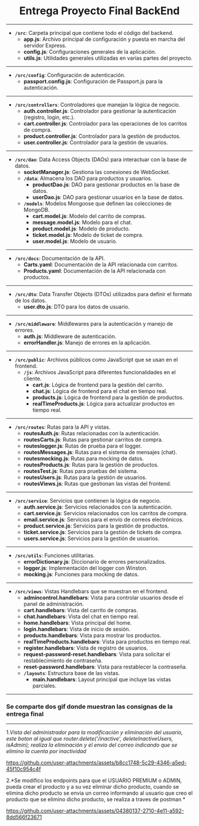 <h1 align="center"> Entrega Proyecto Final BackEnd </h1>

---

- **`/src`**: Carpeta principal que contiene todo el código del backend.
  - **app.js**: Archivo principal de configuración y puesta en marcha del servidor Express.
  - **config.js**: Configuraciones generales de la aplicación.
  - **utils.js**: Utilidades generales utilizadas en varias partes del proyecto.
  
---

- **`/src/config`**: Configuración de autenticación.
  - **passport.config.js**: Configuración de Passport.js para la autenticación.
  
---

- **`/src/controllers`**: Controladores que manejan la lógica de negocio.
  - **auth.controller.js**: Controlador para gestionar la autenticación (registro, login, etc.).
  - **cart.controller.js**: Controlador para las operaciones de los carritos de compra.
  - **product.controller.js**: Controlador para la gestión de productos.
  - **user.controller.js**: Controlador para la gestión de usuarios.
  
---

- **`/src/dao`**: Data Access Objects (DAOs) para interactuar con la base de datos.
  - **socketManager.js**: Gestiona las conexiones de WebSocket.
  - **`/data`**: Almacena los DAO para productos y usuarios.
    - **productDao.js**: DAO para gestionar productos en la base de datos.
    - **userDao.js**: DAO para gestionar usuarios en la base de datos.
  - **`/models`**: Modelos Mongoose que definen las colecciones de MongoDB.
    - **cart.model.js**: Modelo del carrito de compras.
    - **message.model.js**: Modelo para el chat.
    - **product.model.js**: Modelo de producto.
    - **ticket.model.js**: Modelo de ticket de compra.
    - **user.model.js**: Modelo de usuario.
    
---

- **`/src/docs`**: Documentación de la API.
  - **Carts.yaml**: Documentación de la API relacionada con carritos.
  - **Products.yaml**: Documentación de la API relacionada con productos.
  
---

- **`/src/dto`**: Data Transfer Objects (DTOs) utilizados para definir el formato de los datos.
  - **user.dto.js**: DTO para los datos de usuario.
  
---

- **`/src/middleware`**: Middlewares para la autenticación y manejo de errores.
  - **auth.js**: Middleware de autenticación.
  - **errorHandler.js**: Manejo de errores en la aplicación.
  
---

- **`/src/public`**: Archivos públicos como JavaScript que se usan en el frontend.
  - **`/js`**: Archivos JavaScript para diferentes funcionalidades en el cliente.
    - **cart.js**: Lógica de frontend para la gestión del carrito.
    - **chat.js**: Lógica de frontend para el chat en tiempo real.
    - **products.js**: Lógica de frontend para la gestión de productos.
    - **realTimeProducts.js**: Lógica para actualizar productos en tiempo real.
    
---

- **`/src/routes`**: Rutas para la API y vistas.
  - **routesAuth.js**: Rutas relacionadas con la autenticación.
  - **routesCarts.js**: Rutas para gestionar carritos de compra.
  - **routeslogger.js**: Rutas de prueba para el logger.
  - **routesMessages.js**: Rutas para el sistema de mensajes (chat).
  - **routesmocking.js**: Rutas para mocking de datos.
  - **routesProducts.js**: Rutas para la gestión de productos.
  - **routesTest.js**: Rutas para pruebas del sistema.
  - **routesUsers.js**: Rutas para la gestión de usuarios.
  - **routesViews.js**: Rutas que gestionan las vistas del frontend.
  
---

- **`/src/service`**: Servicios que contienen la lógica de negocio.
  - **auth.service.js**: Servicios relacionados con la autenticación.
  - **cart.service.js**: Servicios relacionados con los carritos de compra.
  - **email.service.js**: Servicios para el envío de correos electrónicos.
  - **product.service.js**: Servicios para la gestión de productos.
  - **ticket.service.js**: Servicios para la gestión de tickets de compra.
  - **users.service.js**: Servicios para la gestión de usuarios.
  
---

- **`/src/utils`**: Funciones utilitarias.
  - **errorDictionary.js**: Diccionario de errores personalizados.
  - **logger.js**: Implementación del logger con Winston.
  - **mocking.js**: Funciones para mocking de datos.
  
---

- **`/src/views`**: Vistas Handlebars que se muestran en el frontend.
  - **admincontrol.handlebars**: Vista para controlar usuarios desde el panel de administración.
  - **cart.handlebars**: Vista del carrito de compras.
  - **chat.handlebars**: Vista del chat en tiempo real.
  - **home.handlebars**: Vista principal del home.
  - **login.handlebars**: Vista de inicio de sesión.
  - **products.handlebars**: Vista para mostrar los productos.
  - **realTimeProducts.handlebars**: Vista para productos en tiempo real.
  - **register.handlebars**: Vista de registro de usuarios.
  - **request-password-reset.handlebars**: Vista para solicitar el restablecimiento de contraseña.
  - **reset-password.handlebars**: Vista para restablecer la contraseña.
  - **`/layouts`**: Estructura base de las vistas.
    - **main.handlebars**: Layout principal que incluye las vistas parciales.

---

### Se comparte dos gif donde muestran las consignas de la entrega final 

---
 
 1.*Vista del administrador para la modificación y eliminación del usuario, este boton al igual que router.delete('/inactive', deleteInactiveUsers, isAdmin); realiza la eliminación y el envio del correo indicando que se elimino la cuenta por inactividad*


https://github.com/user-attachments/assets/b8cc1748-5c29-4346-a5ed-45f10c954c4f



 2.*Se modifico los endpoints para que el USUARIO PREMIUM o ADMIN, pueda crear el producto y a su vez eliminar dicho producto, cuando se elimina dicho producto se envia un correo informando al usuario que creo el producto que se elimino dicho producto, se realiza a traves de postman *
 



https://github.com/user-attachments/assets/04380137-2710-4e11-a592-8dd566f23671








